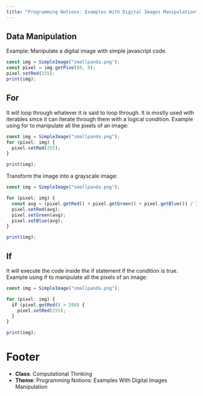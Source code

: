 ```yaml
---
title: "Programming Notions: Examples With Digital Images Manipulation"
---
```


## Data Manipulation

Example: Manipulate a digital image with simple javascript code.

```javascript
const img = SimpleImage("smallpanda.png");
const pixel = img.getPixel(0, 0);
pixel.setRed(255);
print(img);
```

## For

It will loop through whatever it is said to loop through. It is mostly used with iterables since it can iterate through them with a logical condition. Example using for to manipulate all the pixels of an image:

```javascript
const img = SimpleImage("smallpanda.png");
for (pixel: img) {
  pixel.setRed(255);
}

print(img);
```

Transform the image into a grayscale image:

```javascript
const img = SimpleImage("smallpanda.png");

for (pixel: img) {
  const avg = (pixel.getRed() + pixel.getGreen() + pixel.getBlue()) / 3;
  pixel.setRed(avg);
  pixel.setGreen(avg);
  pixel.setBlue(avg);
}

print(img);
```

## If

It will execute the code inside the if statement if the condition is true. Example using if to manipulate all the pixels of an image:

```javascript
const img = SimpleImage("smallpanda.png");

for (pixel: img) {
  if (pixel.getRed() > 200) {
    pixel.setRed(255);
  }
}

print(img);
```

# Footer

- **Class**: Computational Thinking
- **Theme**: Programming Notions: Examples With Digital Images Manipulation